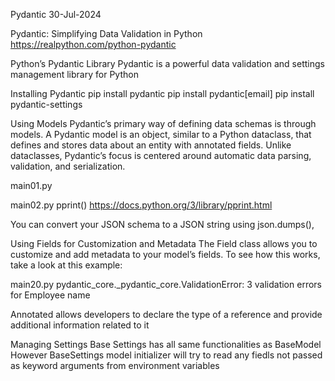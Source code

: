 Pydantic
30-Jul-2024

Pydantic: Simplifying Data Validation in Python
https://realpython.com/python-pydantic

Python’s Pydantic Library
Pydantic is a powerful data validation and settings management library for Python

Installing Pydantic
pip install pydantic
pip install pydantic[email]
pip install pydantic-settings

Using Models
Pydantic’s primary way of defining data schemas is through models. A Pydantic model is an object, similar to a Python dataclass, that defines and stores data about an entity with annotated fields. Unlike dataclasses, Pydantic’s focus is centered around automatic data parsing, validation, and serialization.

main01.py

main02.py
pprint()
https://docs.python.org/3/library/pprint.html

You can convert your JSON schema to a JSON string using json.dumps(),


Using Fields for Customization and Metadata
The Field class allows you to customize and add metadata to your model’s fields. To see how this works, take a look at this example:

main20.py
pydantic_core._pydantic_core.ValidationError: 3 validation errors for Employee
name


Annotated
allows developers to declare the type of a reference and provide additional information related to it


Managing Settings
Base Settings has all same functionalities as BaseModel
However BaseSettings model initializer will try to read any fiedls not passed as keyword arguments from environment variables